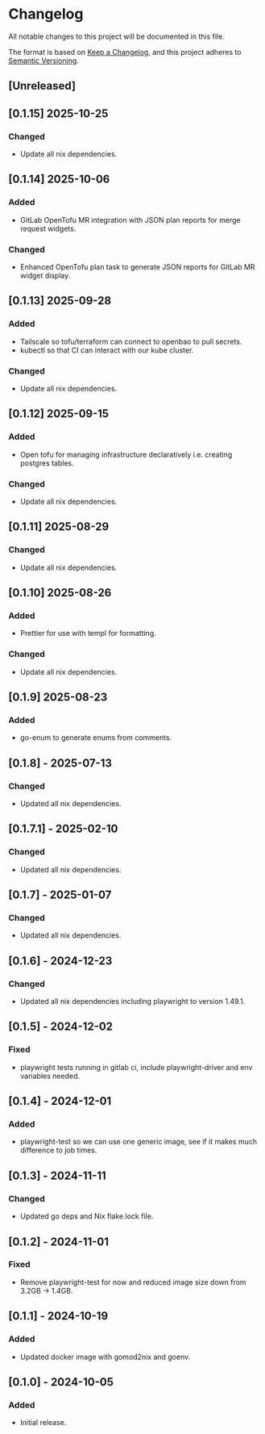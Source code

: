 # Changelog

All notable changes to this project will be documented in this file.

The format is based on [Keep a Changelog](https://keepachangelog.com/en/1.1.0/),
and this project adheres to [Semantic Versioning](https://semver.org/spec/v2.0.0.html).

## [Unreleased]

## [0.1.15] 2025-10-25

### Changed

- Update all nix dependencies.

## [0.1.14] 2025-10-06

### Added

- GitLab OpenTofu MR integration with JSON plan reports for merge request widgets.

### Changed

- Enhanced OpenTofu plan task to generate JSON reports for GitLab MR widget display.

## [0.1.13] 2025-09-28

### Added

- Tailscale so tofu/terraform can connect to openbao to pull secrets.
- kubectl so that CI can interact with our kube cluster.

### Changed

- Update all nix dependencies.

## [0.1.12] 2025-09-15

### Added

- Open tofu for managing infrastructure declaratively i.e. creating postgres tables.

### Changed

- Update all nix dependencies.

## [0.1.11] 2025-08-29

### Changed

- Update all nix dependencies.

## [0.1.10] 2025-08-26

### Added

- Prettier for use with templ for formatting.

### Changed

- Update all nix dependencies.

## [0.1.9] 2025-08-23

### Added

- go-enum to generate enums from comments.

## [0.1.8] - 2025-07-13

### Changed

- Updated all nix dependencies.

## [0.1.7.1] - 2025-02-10

### Changed

- Updated all nix dependencies.

## [0.1.7] - 2025-01-07

### Changed

- Updated all nix dependencies.

## [0.1.6] - 2024-12-23

### Changed

- Updated all nix dependencies including playwright to version 1.49.1.

## [0.1.5] - 2024-12-02

### Fixed

- playwright tests running in gitlab ci, include playwright-driver and env variables needed.

## [0.1.4] - 2024-12-01

### Added

- playwright-test so we can use one generic image, see if it makes much difference to job times.

## [0.1.3] - 2024-11-11

### Changed

- Updated go deps and Nix flake.lock file.

## [0.1.2] - 2024-11-01

### Fixed

- Remove playwright-test for now and reduced image size down from 3.2GB -> 1.4GB.

## [0.1.1] - 2024-10-19

### Added

- Updated docker image with gomod2nix and goenv.

## [0.1.0] - 2024-10-05

### Added

- Initial release.
